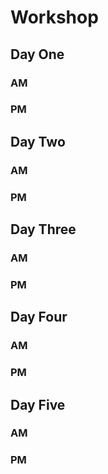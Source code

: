 # Workshop

## Day One

### AM

### PM

## Day Two

### AM

### PM

## Day Three

### AM

### PM

## Day Four

### AM

### PM

## Day Five

### AM

### PM